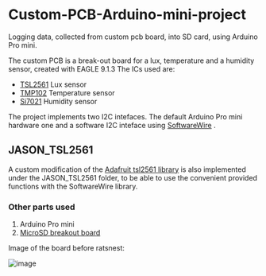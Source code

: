 # Custom-PCB-Arduino-mini-project
Logging data, collected from custom pcb board, into SD card, using Arduino Pro mini.

The custom PCB is a break-out board for a lux, temperature and a humidity sensor, created with EAGLE 9.1.3
The ICs used are:
  * [TSL2561](https://cdn-shop.adafruit.com/datasheets/TSL2561.pdf) Lux sensor
  * [TMP102](http://www.ti.com/lit/ds/symlink/tmp102.pdf) Temperature sensor
  * [Si7021](https://www.silabs.com/documents/public/data-sheets/Si7021-A20.pdf) Humidity sensor

The project implements two I2C intefaces. The default Arduino Pro mini hardware one and a software I2C inteface using [SoftwareWire](https://github.com/Testato/SoftwareWire) .

## JASON_TSL2561
A custom modification of the [Adafruit tsl2561 library](https://github.com/adafruit/TSL2561-Arduino-Library) is also implemented under
the JASON_TSL2561 folder, to be able to use the convenient provided functions with the SoftwareWire library.

### Other parts used
  1. Arduino Pro mini
  1. [MicroSD breakout board](https://www.sparkfun.com/products/544?_ga=2.162410361.45600573.1549733271-2101103923.1549733271)
  
Image of the board before ratsnest:


![image]()
